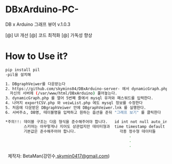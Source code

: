 # DBxArduino-PC-
DB x Arduino 그래프 뷰어 v.1.0.3

[@] UI 개선
[@] 코드 최적화
[@] 가독성 향상

# How to Use it?
```sh
pip install pil
-pil을 설치해
```
```sh
1. DBgraphVeiwer를 다운받는다
2. https://github.com/skymins04/DBxArduino-server- 에서 dynamicGraph.php, exportCSV.php, veiwList.php 를 다운받아
  자신의 서버에 (/var/www/html/DBxArduino) 풀어놓는다.
3. dynamicGraph.php 를 열어 5번째 줄에서 mysql 유저와 패스워드를 입력한다.
4. 나머지 exportCSV.php 와 veiwList.php 에도 mysql 정보를 수정한다
5. 처음에 다운받은 DBgraphVeiwer 안에 DBgraphVeiwer.lnk 를 실행한다.
6. 서버주소, DB명, 테이블명을 입력하고 원하는 옵션을 준뒤 "그래프 보기" 를 클릭한다

*주의!!: 데이블 구조는 다음 형식을 준수해주어야 합니다.   id int not null auto_increment,
        스키마는 아무렇게나 지어도 상관업지만 데이터형과  time timestamp default current_timestamp,
        기본값은 준수해주어야 합니다.                   각종 정수형 데이터들
                                                      .
                                                      .
                                                      .
```

  
제작자: BetaMan(강민수,skymin0417@gmail.com)
